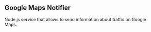 ## Google Maps Notifier
Node.js service that allows to send information about traffic on Google Maps.